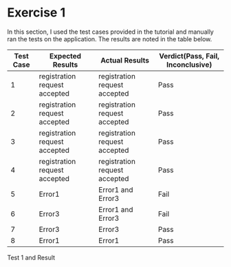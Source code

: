 # Exercise 1

In this section, I used the test cases provided in the tutorial and manually ran the tests on the application. The results
are noted in the table below.

Test Case |  Expected Results             | Actual Results                   | Verdict(Pass, Fail, Inconclusive)
----------|-------------------------------|----------------------------------|----------------------------------
1         | registration request accepted | registration request accepted    | Pass
2         | registration request accepted | registration request accepted    | Pass
3         | registration request accepted | registration request accepted    | Pass
4         | registration request accepted | registration request accepted    | Pass
5         | Error1                          | Error1 and Error3                    | Fail
6         | Error3                          | Error1 and Error3                    | Fail
7         | Error3                          | Error3                             | Pass
8         | Error1                          | Error1                             | Pass

Test 1 and Result

